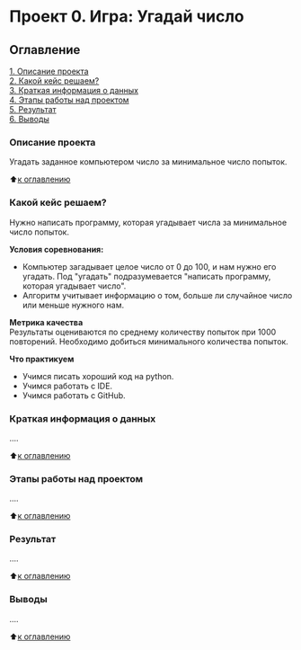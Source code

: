 # Проект 0. Игра: Угадай число

## Оглавление
[1. Описание проекта](https://github.com/ZlobinDA/sf_data_science/blob/main/project_0/README.md#Описание-проекта)  
[2. Какой кейс решаем?](https://github.com/ZlobinDA/sf_data_science/blob/main/project_0/README.md#Какой-кейс-решаем)  
[3. Краткая информация о данных](https://github.com/ZlobinDA/sf_data_science/blob/main/project_0/README.md#Краткая-информация-о-данных)  
[4. Этапы работы над проектом](https://github.com/ZlobinDA/sf_data_science/blob/main/project_0/README.md#Этапы-работы-над-проектом)  
[5. Результат](https://github.com/ZlobinDA/sf_data_science/blob/main/project_0/README.md#Результат)  
[6. Выводы](https://github.com/ZlobinDA/sf_data_science/blob/main/project_0/README.md#Выводы)  

### Описание проекта
Угадать заданное компьютером число за минимальное число попыток.

:arrow_up:[к оглавлению](https://github.com/ZlobinDA/sf_data_science/blob/main/project_0/README.md#Оглавление)

### Какой кейс решаем?
Нужно написать программу, которая угадывает числа за минимальное число попыток.

**Условия соревнования:**  
- Компьютер загадывает целое число от 0 до 100, и нам нужно его угадать. Под "угадать" подразумевается "написать программу, которая угадывает число".
- Алгоритм учитывает информацию о том, больше ли случайное число или меньше нужного нам.

**Метрика качества**  
Результаты оцениваются по среднему количеству попыток при 1000 повторений. Необходимо добиться минимального количества попыток.

**Что практикуем**  
* Учимся писать хороший код на python.
* Учимся работать с IDE.
* Учимся работать с GitHub.

### Краткая информация о данных
....

:arrow_up:[к оглавлению](https://github.com/ZlobinDA/sf_data_science/blob/main/project_0/README.md#Оглавление)

### Этапы работы над проектом
....

:arrow_up:[к оглавлению](https://github.com/ZlobinDA/sf_data_science/blob/main/project_0/README.md#Оглавление)

### Результат
....

:arrow_up:[к оглавлению](https://github.com/ZlobinDA/sf_data_science/blob/main/project_0/README.md#Оглавление)

### Выводы
....

:arrow_up:[к оглавлению](https://github.com/ZlobinDA/sf_data_science/blob/main/project_0/README.md#Оглавление)